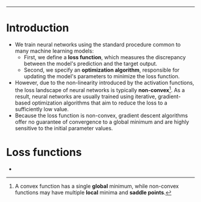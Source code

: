 ***
# Introduction

- We train neural networks using the standard procedure common to many machine learning models:
	- First, we define a **loss function**, which measures the discrepancy between the model's prediction and the target output.
	- Second, we specify an **optimization algorithm**, responsible for updating the model's parameters to minimize the loss function.
- However, due to the non-linearity introduced by the activation functions, the loss landscape of neural networks is typically **non-convex**[^1]. As a result, neural networks are usually trained using iterative, gradient-based optimization algorithms that aim to reduce the loss to a sufficiently low value.
- Because the loss function is non-convex, gradient descent algorithms offer no guarantee of convergence to a global minimum and are highly sensitive to the initial parameter values.

# Loss functions

- 

[^1]: A convex function has a single **global** minimum, while non-convex functions may have multiple **local** minima and **saddle points**.

